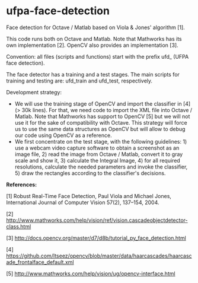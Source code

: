 # ufpa-face-detection

Face detection for Octave / Matlab based on Viola &amp; Jones' algorithm [1].

This code runs both on Octave and Matlab. Note that Mathworks has its own implementation [2]. OpenCV also provides an implementation [3].

Convention: all files (scripts and functions) start with the prefix ufd_ (UFPA face detection). 

The face detector has a training and a test stages. The main scripts for training and testing are: ufd_train and ufd_test, respectively.

Development strategy:

- We will use the training stage of OpenCV and import the classifier in [4] (> 30k lines). For that, we need code to import the XML file into Octave / Matlab. Note that Mathworks has support to OpenCV [5] but we will not use it for the sake of compatibility with Octave. This strategy will force us to use the same data structures as OpenCV but will allow to debug our code using OpenCV as a reference.
- We first concentrate on the test stage, with the following guidelines: 1) use a webcam video capture software to obtain a screenshot as an image file, 2) read the image from Octave / Matlab, convert it to gray scale and show it, 3) calculate the Integral Image, 4) for all required resolutions, calculate the needed parameters and invoke the classifier, 5) draw the rectangles according to the classifier's decisions.

<b>References:</b>

[1] Robust Real-Time Face Detection, Paul Viola and Michael Jones, International Journal of Computer Vision 57(2), 137–154, 2004.

[2] http://www.mathworks.com/help/vision/ref/vision.cascadeobjectdetector-class.html

[3] http://docs.opencv.org/master/d7/d8b/tutorial_py_face_detection.html

[4] https://github.com/Itseez/opencv/blob/master/data/haarcascades/haarcascade_frontalface_default.xml

[5] http://www.mathworks.com/help/vision/ug/opencv-interface.html
